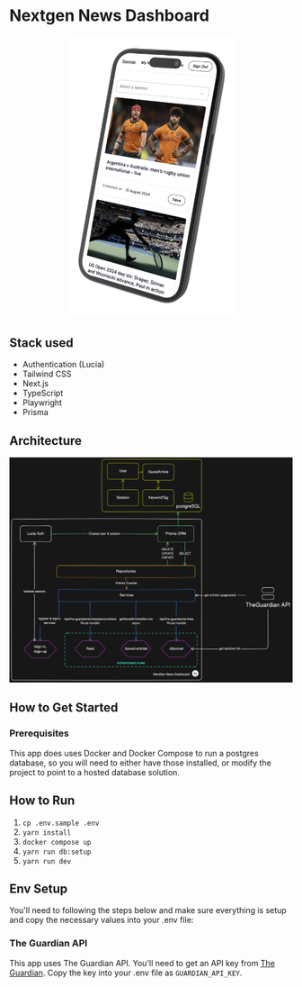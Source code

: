 # Nextgen News Dashboard

<div align="center"><img src="./public/overview.png" width=300 alt="image of desktop preview of coffee list"></div>

## Stack used

- Authentication (Lucia)
- Tailwind CSS
- Next.js
- TypeScript
- Playwright
- Prisma

## Architecture

<div align="center"><img src="./architecture.png" width=600 alt="image of desktop preview of coffee list"></div>

## How to Get Started

### Prerequisites

This app does uses Docker and Docker Compose to run a postgres database, so you will need to either have those installed, or modify the project to point to a hosted database solution.

## How to Run

1. `cp .env.sample .env`
2. `yarn install`
3. `docker compose up`
4. `yarn run db:setup`
5. `yarn run dev`

## Env Setup

You'll need to following the steps below and make sure everything is setup and copy the necessary values into your .env file:

### The Guardian API

This app uses The Guardian API. You'll need to get an API key from [The Guardian](https://open-platform.theguardian.com/access/). Copy the key into your .env file as `GUARDIAN_API_KEY`.
